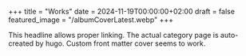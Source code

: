 +++
title = "Works"
date = 2024-11-19T00:00:00+02:00
draft = false
featured_image = "/albumCoverLatest.webp"
+++

This headline allows proper linking.
The actual category page is auto-created by hugo.
Custom front matter cover seems to work.

